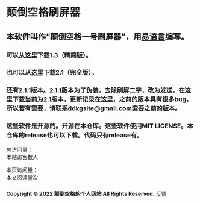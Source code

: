 # 颠倒空格刷屏器
## 本软件叫作“颠倒空格一号刷屏器”，用[易语言](http://www.dywt.com.cn/)编写。

### 可以从[这里](https://diandaokongge.github.io/sp/1.3.exe)下载1.3（精简版）。
### 也可以从[这里](https://diandaokongge.github.io/sp/%E9%A2%A0%E5%80%92%E7%A9%BA%E6%A0%BC%E4%B8%80%E5%8F%B7%E5%88%B7%E5%B1%8F%E5%99%A8V2.1.exe)下载2.1（完全版）。
### 还有2.1.1版本。2.1.1版本为了伪装，去除刷屏二字，改为发送，在[这里](https://diandaokongge.github.io/sp/%E8%BF%9E%E7%BB%AD%E5%8F%91%E9%80%81%E7%9B%B8%E5%90%8C%E6%96%87%E6%9C%ACV2.1.1.exe)下载当前为2.1版本，更新记录在[这里](https://diandaokongge.github.io/sp/update.md)，之前的版本具有很多bug，所以若有需要，请联系ddkgsite@gmail.com索要之前的版本。
### 这些软件是开源的。开源在本仓库。这些软件使用MIT LICENSE。本仓库的release也可以下载。代码只有release有。

<script type="text/javascript" src="busuanzi.js"></script>    
<script async src="//busuanzi.ibruce.info/busuanzi/2.3/busuanzi.pure.mini.js">
</script>  

总访问量：  
<span id="busuanzi_container_site_uv">
  本站访客数<span id="busuanzi_value_site_uv"></span>人
</span>

本页访问量：  
<span id="busuanzi_container_page_pv">
  本文阅读量<span id="busuanzi_value_page_pv"></span>次
</span>

### <span id="runtime_span"></span><script type="text/javascript">function show_runtime(){window.setTimeout("show_runtime()",1000);X=new Date("11/27/2021 21:04:00");Y=new Date();T=(Y.getTime()-X.getTime());M=24*60*60*1000;a=T/M;A=Math.floor(a);b=(a-A)*24;B=Math.floor(b);c=(b-B)*60;C=Math.floor((b-B)*60);D=Math.floor((c-C)*60);runtime_span.innerHTML="本站已运行: "+A+"天"+B+"小时"+C+"分"+D+"秒"}show_runtime();</script> 
**Copyright © 2022 颠倒空格的个人网站 All Rights Reserved.**   [反馈](https://diandaokongge.github.io/fdbk)
